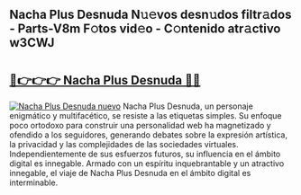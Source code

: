 ## Nacha Plus Desnuda N𝚞𝚎vos desn𝚞dos filtr𝚊dos - Parts-V8m F𝚘tos vid𝚎o - C𝚘ntenido atr𝚊ctivo w3CWJ

# <h2><a href="http://mb4oa4.tromn.icu/?c=Nacha+Plus+Desnuda">🔗👉👉👉 Nacha Plus Desnuda 🔗🔗</a></h2>

[![Nacha Plus Desnuda nuevo](https://i.imgur.com/pEAQMta.gif)](http://mb4oa4.tromn.icu/?c=Nacha+Plus+Desnuda)
Nacha Plus Desnuda, un personaje enigmático y multifacético, se resiste a las etiquetas simples. Su enfoque poco ortodoxo para construir una personalidad web ha magnetizado y ofendido a los seguidores, generando debates sobre la expresión artística, la privacidad y las complejidades de las sociedades virtuales. Independientemente de sus esfuerzos futuros, su influencia en el ámbito digital es innegable. Armado con un espíritu inquebrantable y un atractivo innegable, el viaje de Nacha Plus Desnuda en el ámbito digital es interminable.
